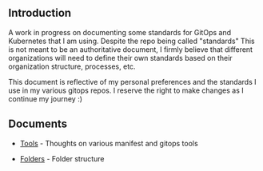 
## Introduction

A work in progress on documenting some standards for GitOps and Kubernetes that I am using. Despite the repo being called "standards" This is not meant to be an authoritative document, I firmly believe that different organizations will need to define their own standards based on their organization structure, processes, etc.

This document is reflective of my personal preferences and the standards I use in my various gitops repos. I reserve the right to make changes as I continue my journey :)

## Documents

* [Tools](tools.md) - Thoughts on various manifest and gitops tools

* [Folders](folders.md) - Folder structure
